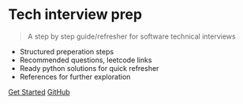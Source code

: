 # Tech interview prep

> A step by step guide/refresher for software technical interviews

- Structured preperation steps
- Recommended questions, leetcode links
- Ready python solutions for quick refresher
- References for further exploration

[Get Started](introduction)
[GitHub](https://github.com/ppipada/tech-interview-prep)
